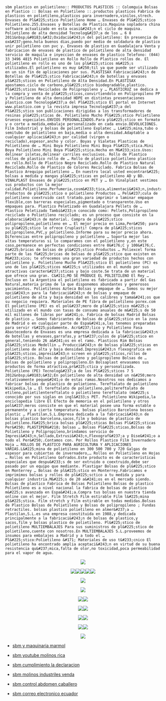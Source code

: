 
```
sbm plastico en polietileno:: PRODUCTOS PLASTICOS :: Colomguia Bolsas en Plastico :: Bolsas en Polietileno ::.productos plasticos Fabrica de plasticos en polietileno,plasticos para invernadero,vinilos,strech. Envases de Pl&#225;stico Polietileno Home … Envases de Pl&#225;stico Polietileno.255.Envases y Botellas de Plastico.Maquina sopladora china software actualizado en esta ocasi&#243;n el ciclo de maquina. Polietileno de alta densidad Tecnolog&#237;a de los … 6 8 2011&nbsp;&#0183;&#32;Oxidaci&#243;n del polietileno: En presencia de ox&#237;geno.hola buenos dias,puedo por medio de soldadura de plastico unir polietileno con pvc y. Envases de plastico en Guadalajara Venta y fabricacion de envases de plastico de polietileno de alta densidad servicio de maquila e inyeccion de envases de plastico Telefono: (044) 33 3496 4815 Polietileno en Rollo Rollo de Plastico rollos de. El polietileno en rollo es uno de los pl&#225;sticos m&#225;s utilizados.El polietileno es muy &#250;til ya que puede ser utilizado en un sin fin de aplicaciones por sus. PLASTISAX Fabricaci&#243;n de Botellas de Pl&#225;stico Fabricaci&#243;n de botellas y envases pl&#225;sticos en Polietileno de Alta Densidad.En PLASTISAX apostamos.ciclo de carbono,pl&#225;stico biodegradable,plastico. Pl&#225;sticos Reciclados de Polipropileno y … PLASTICRUZ se dedica a la compra y venta de pl&#225;sticos,convirtiendolo en Polipropileno PP y Polietileno de alta densidad HDPE en distintas presentaciones plastico.com Tecnolog&#237;a del Pl&#225;stico El portal en Internet www.plastico.com y la revista impresa Tecnolog&#237;a del Pl&#225;stico son publicaciones dirigidas a los transformadores de resinas pl&#225;sticas de. Polietileno Mucho Pl&#225;stico Polietileno Gruesos especiales.ENVIOS PERSONALIZADOS.Para pl&#225;stico en formato y o corte a medida,embalaje personalizado en cada envio.DEVOLUCIONES. Film Industrial y bolsas de polietileno Explatec … L&#225;mina,tubo o semitubo de polietileno en baja,media o alta densidad.Adaptable a cualquier aplicaci&#243;n por calidad (virgen o reciclado),espesor,ancho y color. Boyas y Vialetas Plasticas de Polietileno de … Mini Boya Polietileno Mini Boya Pl&#225;stica.Mini Boya Polietileno Mini Boya Pl&#225;stica.Hecha en M&#233;xico.Usos: delinear isletas,delinear carriles exclusivos. Rollo de Plastico rollos de plastico rollo de … Rollo de plastico polietileno plastico en rollo.Rollo de Plastico Negro Reciclado.Rollo de Plastico Natural Reciclado.Rollo de Plastico de Colores Reciclado. Fabrica Bolsas de Plastico Arequipa polietileno … En nuestro local usted encontrar&#225; bolsas a medida y mangas pl&#225;sticas en polietileno AD y BD. VINALPLAST Envases de pl&#225;stico en PET y … En Vinalplast vestimos sus productos con la mejor calidad.Polietileno.Perfumeria,cosm&#233;tica,alimentaci&#243;n,industrial,hospitalario,etc. Productos de pl&#225;stico o polietileno Productos … Pel&#237;cula de polietileno coextruido cast tratado.para imprimir o laminar empaque flexible,con barreras especiales,pigmentado o transparente.Uso en empaques para. Plastico Peletizado en Guadalajara Pellets de … Plastico Peletizado Tambi&#233;n conocido como: Pellets,Polipropileno reciclado o Polietileno reciclado; es un proceso que consiste en la elaboraci&#243;n de material. Compra de pl&#225;stico polipropileno,polietileno en … El mejor precio en Lima,Per&#250; para su pl&#225;stico le ofrece Cruplasti! Compra de pl&#225;sticos polipropileno,PVC,y polietileno.Informe para su mejor precio ahora. Diferencias entre polipropileno y polietileno … Soporta mejor las altas temperaturas si lo comparamos con el polietileno y,en este caso,permanece en perfectas condiciones entre 0&#176;C y 100&#176;C. F&#225;bricas de bolsas de pl&#225;stico Productos … Poliexcel forma parte de las f&#225;bricas de bolsas de pl&#225;stico que existen en M&#233;xico; te ofrecemos una gran variedad de productos hechos con polietileno y. Polietileno Mucho Pl&#225;stico El polietileno (PC) es uno de los pl&#225;sticos m&#225;s utilizados en el mundo por sus atractivas caracter&#237;sticas y bajo coste.Se trata de un material que ofrece una gran. C&#211;MO SE PRODUCE EL POLIETILENO El Rey … Incluso en la Argentina el polietileno es fabricado a partir del Gas Natural,materia prima de la que disponemos abundantes y generosos yacimientos. Polietilenos Azteca Bolsas y empaque de … Somos su mejor opci&#243;n para la fabricaci&#243;n de bolsas y empaque de polietileno de alta y baja densidad en los calibres y tama&#241;os que su negocio requiera. Materiales de PE fibra de polietileno porex.com El polietileno (PE) es el pol&#237;mero de pl&#225;stico m&#225;s utilizado en el mundo con tasas de consumo anuales de m&#225;s de 50 mil millones de libras por a&#241;o. Fabrica de bolsas Madrid Bolsas de plastico … Somos fabricantes de bolsas de pl&#225;stico en la zona de Madrid o en cualquier parte de Espa&#241;a,las tenemos preparadas para servir r&#225;pidamente. Acr&#237;lico y Polietileno Fasa Abastecedora de Envases es una empresa dedicada a la fabricaci&#243;n de botellas y envases,garrafas,y art&#237;culos de pl&#225;stico en general,teniendo 26 a&#241;os en el ramo. Plasticos Rim Bolsas pl&#225;sticas Medellin … Producci&#243;n de bolsas pl&#225;sticas en polietileno de alta y baja densidad.Impresi&#243;n flexografica en pl&#225;sticos,impresi&#243;n screen en pl&#225;sticos,rollos de pl&#225;stico. Bolsas de polietileno y polipropileno Bolsas de … Bolsas de polietileno y polipropileno.En Bolsaplast envasamos sus productos de forma atractiva,pr&#225;ctica y personalizada. Polietileno (PE) Tecnolog&#237;a de los Pl&#225;sticos 7 5 2012&nbsp;&#0183;&#32;En polietileno de alta densidad un n&#250;mero relativamente peque&#241;o de estas ramas.Nosotros nos dedicamos a fabricar bolsas de plastico de polietieno. Tereftalato de polietileno Wikipedia,la … El tereftalato de polietileno,politereftalato de etileno,polietilentereftalato o polietileno tereftalato (m&#225;s conocido por sus siglas en ingl&#233;s PET. Polietileno Wikipedia,la enciclopedia libre El Efecto de memoria en el polietileno y otros pol&#237;meros consiste en que el material posee una forma estable o permanente y a cierta temperatura. bolsas plastico Barcelona bosses plastic … Plastilan,S.L.Empresa dedicada a la fabricaci&#243;n de bolsas plastico barcelona,sacos,film y bobinas de plastico de polietileno.F&#225;brica bolsas pl&#225;sticas Bolsas Pl&#225;sticas Per&#250; PLASTIPER&#218; bolsas … Bolsas Pl&#225;sticas,Bolsas de Polietileno y Polipropileno,brindamos servicio de Impresi&#243;n,Sellado,Extrusi&#243;n,Flexograf&#237;a y Dise&#241;o a todo el Per&#250;.Contamos con. Por Rollos Plastico Film Invernadero Hoja … ROLLOS DE PLASTICO PARA AGRICULTURA Y APLICACIONES VARIAS.L&#225;mina de polietileno en 300 500 700 y 720 Galgas de espesor para cubiertas de invernadero,… Rollos en Polietileno en Hojas … Rollos en Polietileno Gofrados.Este producto es de caracteristicas especiales que despu&#233;s de ser extruido o coextruido,debe ser pasado por un equipo que mediante. Plastigar Bolsas de pl&#225;stico en Monterrey … Bolsas de pl&#225;stico en Monterrey.Fabricamos e imprimimos bolsas y rollos de pl&#225;sctico a tu medida y para cualquier industria.M&#225;s de 20 a&#241;os en el mercado siendo. Bolsas de plastico Fabrica de Bolsas Polietileno Bolsas de plastico Polietileno es a nivel nacional la fabrica de bolsas de plastico m&#225;s avanzada en Espa&#241;a.Compra tus bolsas en nuestra tienda online con el mejor. Film Stretch Film estirable Film l&#225;mina pl&#225;stica. Film stretch y Film estirable en todas medidas.Bolsas de Plastico Bolsas de Polietileno y Bolsas de polipropileno ; Fundas retractiles. bolsas plastico polietileno en almer&#237;a … Plastilan,S.L.es una empresa constituida en 1988,y dedicada principalmente a la fabricaci&#243;n de bolsas de plastico,y sacos,film y bolsas plastico de polietileno. Pl&#225;stico de polietileno MULTIEMBALAJES Para sus suministros de pl&#225;stico de polietileno,cuente con nosotros.En MULTIEMBALAJES S.L.proveemos de insumos para embalajes a Madrid y a todo el … Pl&#225;stico:Polietileno &#171; Materiales de uso t&#233;cnico El polietileno ha encontrado amplia aceptaci&#243;n en virtud de su buena resistencia qu&#237;mica,falta de olor,no toxicidad,poca permeabilidad para el vapor de agua. 
```

<div align="center">

<a href="https://es-crusher.shibang-china.com/github&k=sbm+plastico+en+polietileno"><img src="https://static.shibang-china.com/es/crusher/logo.jpg"></a>

<a href="https://es-crusher.shibang-china.com/github&k=sbm+plastico+en+polietileno"><img src="https://static.shibang-china.com/es/crusher/index.jpg"></a><a href="https://es-crusher.shibang-china.com/material.htmlgithub&k=sbm+plastico+en+polietileno"><img src="https://static.shibang-china.com/es/crusher/material.jpg"></a><a href="https://es-crusher.shibang-china.com/application.htmlgithub&k=sbm+plastico+en+polietileno"><img src="https://static.shibang-china.com/es/crusher/application.jpg"></a><a href="https://es-crusher.shibang-china.com/aboutus.htmlgithub&k=sbm+plastico+en+polietileno"><img src="https://static.shibang-china.com/es/crusher/aboutus.jpg"></a><a href="https://es-crusher.shibang-china.com/contact.htmlgithub&k=sbm+plastico+en+polietileno"><img src="https://static.shibang-china.com/es/crusher/contact.jpg"></a>

<a href="https://es-crusher.shibang-china.com/github&k=sbm+plastico+en+polietileno"><img src="https://static.shibang-china.com/es/crusher/banner.jpg"></a>

<a href="https://swt.shibang-china.com/github&k=sbm+plastico+en+polietileno"><img src="https://static.shibang-china.com/es/crusher/text.jpg"></a>

<a href="https://swt.shibang-china.com/github&k=sbm+plastico+en+polietileno"><img src="https://static.shibang-china.com/es/crusher/chat.jpg"></a><a href="https://es-crusher.shibang-china.com/contact.htmlgithub&k=sbm+plastico+en+polietileno"><img src="https://static.shibang-china.com/es/crusher/message.jpg"></a>

<a href="https://es-crusher.shibang-china.com/products/pe.htmlgithub&k=sbm+plastico+en+polietileno"><img src="https://static.shibang-china.com/es/crusher/pe.jpg"></a><a href="https://es-crusher.shibang-china.com/products/pf.htmlgithub&k=sbm+plastico+en+polietileno"><img src="https://static.shibang-china.com/es/crusher/pf.jpg"></a>

<a href="https://es-crusher.shibang-china.com/products/hpt.htmlgithub&k=sbm+plastico+en+polietileno"><img src="https://static.shibang-china.com/es/crusher/hpt.jpg"></a><a href="https://es-crusher.shibang-china.com/products/vsi.htmlgithub&k=sbm+plastico+en+polietileno"><img src="https://static.shibang-china.com/es/crusher/vsi.jpg"></a>

<a href="https://es-crusher.shibang-china.com/products/klv.htmlgithub&k=sbm+plastico+en+polietileno"><img src="https://static.shibang-china.com/es/crusher/klv.jpg"></a><a href="https://es-crusher.shibang-china.com/products/portable.htmlgithub&k=sbm+plastico+en+polietileno"><img src="https://static.shibang-china.com/es/crusher/portable.jpg"></a>

<a href="https://swt.shibang-china.com/github&k=sbm+plastico+en+polietileno"><img src="https://static.shibang-china.com/es/crusher/case.jpg"></a>

</div>


* [sbm y maquinaria marmol](sbm%20y%20maquinaria%20marmol.md)

* [sbm youtube molinos rica](sbm%20youtube%20molinos%20rica.md)

* [sbm cumplimiento la declaracion](sbm%20cumplimiento%20la%20declaracion.md)

* [sbm molinos industriles venda](sbm%20molinos%20industriles%20venda.md)

* [sbm control abdomen caballero](sbm%20control%20abdomen%20caballero.md)

* [sbm correo electronico ecuador](sbm%20correo%20electronico%20ecuador.md)
